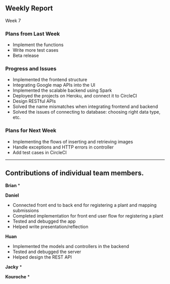 
## Weekly Report
Week 7

### Plans from Last Week

- Implement the functions
- Write more test cases
- Beta release


### Progress and Issues
* Implemented the frontend structure
* Integrating Google map APIs into the UI
* Implemented the scalable backend using Spark
* Deployed the projects on Heroku, and connect it to CircleCI
* Design RESTful APIs
* Solved the name mismatches when integrating frontend and backend
* Solved the issues of connecting to database: choosing right data type, etc.


### Plans for Next Week
- Implementing the flows of inserting and retrieving images
- Handle exceptions and HTTP errors in controller
- Add test cases in CircleCI 

________________


## Contributions of individual team members.
**Brian**
* 


**Daniel**
* Connected front end to back end for registering a plant and mapping submissions
* Completed implementation for front end user flow for registering a plant
* Tested and debugged the app
* Helped write presentation/reflection


**Huan**
* Implemented the models and controllers in the backend
* Tested and debugged the server
* Helped design the REST API


**Jacky**
* 


**Kouroche**
* 
